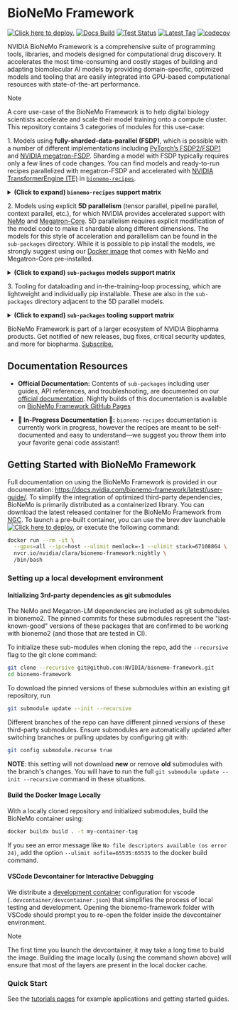 # BioNeMo Framework

[![Click here to deploy.](https://uohmivykqgnnbiouffke.supabase.co/storage/v1/object/public/landingpage/brevdeploynavy.svg)](https://console.brev.dev/launchable/deploy/now?launchableID=env-2pPDA4sJyTuFf3KsCv5KWRbuVlU)
[![Docs Build](https://img.shields.io/github/actions/workflow/status/NVIDIA/bionemo-framework/pages/pages-build-deployment?label=docs-build)](https://nvidia.github.io/bionemo-framework)
[![Test Status](https://github.com/NVIDIA/bionemo-framework/actions/workflows/unit-tests.yml/badge.svg)](https://github.com/NVIDIA/bionemo-framework/actions/workflows/unit-tests.yml)
[![Latest Tag](https://img.shields.io/github/v/tag/NVIDIA/bionemo-framework?label=latest-version)](https://catalog.ngc.nvidia.com/orgs/nvidia/teams/clara/containers/bionemo-framework/tags)
[![codecov](https://codecov.io/gh/NVIDIA/bionemo-framework/branch/main/graph/badge.svg?token=XqhegdZRqB)](https://codecov.io/gh/NVIDIA/bionemo-framework)

NVIDIA BioNeMo Framework is a comprehensive suite of programming tools, libraries, and models designed for computational drug discovery. It accelerates the most time-consuming and costly stages of building and adapting biomolecular AI models by providing domain-specific, optimized models and tooling that are easily integrated into GPU-based computational resources with state-of-the-art performance.

> [!NOTE]
> A core use-case of the BioNeMo Framework is to help digital biology scientists accelerate and scale their model training onto a compute cluster. This repository contains 3 categories of modules for this use-case:
>
> 1\. Models using **fully-sharded-data-parallel (FSDP)**, which is possible with a number of different implementations including [PyTorch’s FSDP2/FSDP1](https://docs.pytorch.org/tutorials/intermediate/FSDP_tutorial.html) and [NVIDIA megatron-FSDP](https://github.com/NVIDIA/Megatron-LM/tree/main/megatron/core/distributed/fsdp/src). Sharding a model with FSDP typically requires only a few lines of code changes. You can find models and ready-to-run recipes parallelized with megatron-FSDP and accelerated with [NVIDIA TransformerEngine (TE)](https://github.com/NVIDIA/TransformerEngine) in [`bionemo-recipes`](./bionemo-recipes/).
>
> <details>
> <summary><b>(Click to expand) <code>bionemo-recipes</code> support matrix </b></summary>
> <small>
>
> | Directory                                      | Description                                        | Support Status | 5D Parallel | Megatron-FSDP | TE     | Sequence Packing | FP8    | Context Parallelism |
> | ---------------------------------------------- | -------------------------------------------------- | -------------- | ----------- | ------------- | ------ | ---------------- | ------ | ------------------- |
> | `models/`<br>`amplify`                         | TE accelerated protein BERT, pushed to HuggingFace | ✅ Active      | ❌          | ✅            | ✅     | 🚧 WIP           | ✅     | 🚧 WIP              |
> | `models/`<br>`esm2`                            | TE accelerated protein BERT, pushed to HuggingFace | ✅ Active      | ❌          | ✅            | ✅     | ✅               | ✅     | 🚧 WIP              |
> | `models/`<br>`geneformer`                      | TE accelerated single-cell BERT                    | 🚧 WIP         | ❌          | ✅            | 🚧 WIP | 🚧 WIP           | 🚧 WIP | 🚧 WIP              |
> | `recipes/`<br>`esm2_accelerate_te`             | Recipe for ESM2 TE + HF Accelerate                 | ✅ Active      | ❌          | 🚧 WIP        | ✅     | ❌               | ✅     | 🚧 WIP              |
> | `recipes/`<br>`esm2_native_te`                 | Recipe for ESM2 TE + native PyTorch                | ✅ Active      | ❌          | ✅            | ✅     | ✅               | ✅     | 🚧 WIP              |
> | `recipes/`<br>`geneformer_native_te_mfsdp_fp8` | Recipe for Geneformer HF model                     | 🚧 WIP         | ❌          | ✅            | ✅     | ❌               | ✅     | 🚧 WIP              |
> | `recipes/`<br>`vit`                            | Recipe for Vision Transformer                      | 🚧 WIP         | ❌          | ✅            | ✅     | ❌               | ✅     | 🚧 WIP              |
>
> \[1\]: End-of-life; to be merged with `esm2_native_te` recipe. <br/>
> </small>
>
> </details>
>
> 2\. Models using explicit **5D parallelism** (tensor parallel, pipeline parallel, context parallel, etc.), for which NVIDIA provides accelerated support with [NeMo](https://github.com/NVIDIA-NeMo/NeMo) and [Megatron-Core](https://github.com/NVIDIA/Megatron-LM). 5D parallelism requires explicit modification of the model code to make it shardable along different dimensions. The models for this style of acceleration and parallelism can be found in the `sub-packages` directory. While it is possible to pip install the models, we strongly suggest using our [Docker image](https://catalog.ngc.nvidia.com/orgs/nvidia/teams/clara/containers/bionemo-framework) that comes with NeMo and Megatron-Core pre-installed.
>
> <details>
> <summary><b>(Click to expand) <code>sub-packages</code> models support matrix</b></summary>
> <small>
>
> | Directory               | Description                         | Support        | 5D Parallel | Megatron-FSDP | TE  | Sequence Packing | FP8 | Context Parallel |
> | ----------------------- | ----------------------------------- | -------------- | ----------- | ------------- | --- | ---------------- | --- | ---------------- |
> | `bionemo-amplify`       | 5D parallel model                   | 🔧 Maintenance | ✅          | ❌            | ✅  | ❌               | ✅  | ✅               |
> | `bionemo-core`          | Model Config/test data utils        | ✅ Active      | ✅          | N/A           | ✅  | ❌               | N/A | N/A              |
> | `bionemo-esm2`          | 5D parallel model                   | ✅ Active      | ✅          | ❌            | ✅  | ❌               | ✅  | ✅               |
> | `bionemo-evo2`          | 5D parallel model                   | ✅ Active      | ✅          | ❌            | ✅  | ❌               | ✅  | ✅               |
> | `bionemo-example_model` | Example 5D parallel model           | 🔧 Maintenance | ✅          | ❌            | ✅  | ❌               | ✅  | ✅               |
> | `bionemo-fw`            | Meta package to pull other packages | ✅ Active      | ✅          | N/A           | N/A | ❌               | ✅  | N/A              |
> | `bionemo-geneformer`    | 5D parallel model                   | 🔧 Maintenance | ✅          | ❌            | ✅  | ❌               | ✅  | ✅               |
> | `bionemo-llm`           | 5D parallel base model (BioBert)    | ✅ Active      | ✅          | ❌            | ✅  | ✅               | ✅  | ✅               |
> | `bionemo-testing`       | Testing Utilities                   | ✅ Active      | ✅          | N/A           | N/A | N/A              | N/A | N/A              |
>
> </small>
> </details>
>
> 3\. Tooling for dataloading and in-the-training-loop processing, which are lightweight and individually pip installable. These are also in the `sub-packages` directory adjacent to the 5D parallel models.
>
> <details>
> <summary><b>(Click to expand) <code>sub-packages</code> tooling support matrix</b></summary>
> <small>
>
> | Directory                     | Description                                | Support        | 5D Parallel   | Megatron-FSDP | TE  | Sequence Packing | FP8 | Context Parallel |
> | ----------------------------- | ------------------------------------------ | -------------- | ------------- | ------------- | --- | ---------------- | --- | ---------------- |
> | `bionemo-moco`                | Molecular Co-design tools                  | ✅ Active      | ❌            | N/A           | N/A | N/A              | N/A | N/A              |
> | `bionemo-noodles`             | Python API to fast FASTA file I/O          | 🔧 Maintenance | ❌            | N/A           | N/A | N/A              | N/A | N/A              |
> | `bionemo-scspeedtest`         | Single Cell Dataloading benchmark tests    | ✅ Active      | N/A           | N/A           | N/A | N/A              | N/A | N/A              |
> | `bionemo-size-aware-batching` | Memory consumption aware batching          | 🔧 Maintenance | N/A           | N/A           | N/A | N/A              | N/A | N/A              |
> | `bionemo-scdl`                | Modular Single Cell Data Loader            | ✅ Active      | ✅ Compatible | N/A           | N/A | N/A              | N/A | N/A              |
> | `bionemo-webdatamodule`       | PyTorch Lightning module to use WebDataset | 🔧 Maintenance | N/A           | N/A           | N/A | N/A              | N/A | N/A              |
>
> </small>
> </details>

BioNeMo Framework is part of a larger ecosystem of NVIDIA Biopharma products. Get notified of new releases, bug fixes, critical security updates, and more for biopharma. [Subscribe.](https://www.nvidia.com/en-us/clara/biopharma/product-updates/)

## Documentation Resources

- **Official Documentation:** Contents of `sub-packages` including user guides, API references, and troubleshooting, are documented on our [official documentation](https://docs.nvidia.com/bionemo-framework/latest/). Nightly builds of this documentation is available on [BioNeMo Framework GitHub Pages](https://nvidia.github.io/bionemo-framework/)

- **🚧 In-Progress Documentation 🚧:** `bionemo-recipes` documentation is currently work in progress, however the recipes are meant to be self-documented and easy to understand—we suggest you throw them into your favorite genai code assistant!

## Getting Started with BioNeMo Framework

Full documentation on using the BioNeMo Framework is provided in our documentation:
<https://docs.nvidia.com/bionemo-framework/latest/user-guide/>. To simplify the integration of optimized third-party dependencies, BioNeMo is primarily distributed as a containerized library. You can download the latest released container for the BioNeMo Framework from
[NGC](https://catalog.ngc.nvidia.com/orgs/nvidia/teams/clara/containers/bionemo-framework). To launch a pre-built container, you can use the brev.dev launchable [![ Click here to deploy.](https://uohmivykqgnnbiouffke.supabase.co/storage/v1/object/public/landingpage/brevdeploynavy.svg)](https://console.brev.dev/launchable/deploy/now?launchableID=env-2pPDA4sJyTuFf3KsCv5KWRbuVlU) or execute the following command:

```bash
docker run --rm -it \
  --gpus=all --ipc=host --ulimit memlock=-1 --ulimit stack=67108864 \
  nvcr.io/nvidia/clara/bionemo-framework:nightly \
  /bin/bash
```

### Setting up a local development environment

#### Initializing 3rd-party dependencies as git submodules

The NeMo and Megatron-LM dependencies are included as git submodules in bionemo2. The pinned commits for these submodules represent the "last-known-good" versions of these packages
that are confirmed to be working with bionemo2 (and those that are tested in CI).

To initialize these sub-modules when cloning the repo, add the `--recursive` flag to the git clone command:

```bash
git clone --recursive git@github.com:NVIDIA/bionemo-framework.git
cd bionemo-framework
```

To download the pinned versions of these submodules within an existing git repository, run

```bash
git submodule update --init --recursive
```

Different branches of the repo can have different pinned versions of these third-party submodules. Ensure submodules are automatically updated after switching branches or pulling updates by configuring git with:

```bash
git config submodule.recurse true
```

**NOTE**: this setting will not download **new** or remove **old** submodules with the branch's changes.
You will have to run the full `git submodule update --init --recursive` command in these situations.

#### Build the Docker Image Locally

With a locally cloned repository and initialized submodules, build the BioNeMo container using:

```bash
docker buildx build . -t my-container-tag
```

If you see an error message like `No file descriptors available (os error 24)`, add the option `--ulimit nofile=65535:65535` to the docker build command.

#### VSCode Devcontainer for Interactive Debugging

We distribute a [development container](https://devcontainers.github.io/) configuration for vscode
(`.devcontainer/devcontainer.json`) that simplifies the process of local testing and development. Opening the
bionemo-framework folder with VSCode should prompt you to re-open the folder inside the devcontainer environment.

> [!NOTE]
> The first time you launch the devcontainer, it may take a long time to build the image. Building the image locally
> (using the command shown above) will ensure that most of the layers are present in the local docker cache.

### Quick Start

See the [tutorials pages](https://docs.nvidia.com/bionemo-framework/latest/user-guide/examples/bionemo-esm2/pretrain/)
for example applications and getting started guides.
